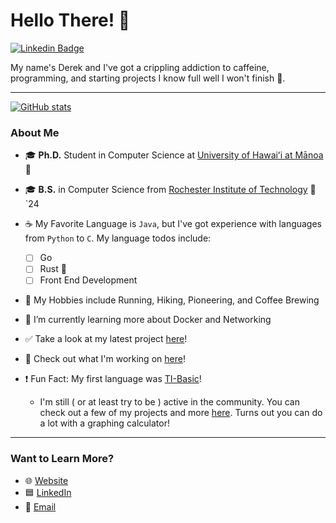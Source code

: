 # Hello There! 👋
[![Linkedin Badge](https://img.shields.io/badge/LinkedIn-0077B5?style=for-the-badge&logo=linkedin&logoColor=white&link=https://www.linkedin.com/in/derek-garcia/)](https://www.linkedin.com/in/derek-garcia/)

My name's Derek and I've got a crippling addiction to caffeine, programming, and starting projects I know full well I won't finish 🙂.

---
[![GitHub stats](https://github-readme-stats.vercel.app/api?username=dlg1206&theme=onedark&hide_rank=true)](https://github.com/dlg1206)
### About Me
- 🎓 **Ph.D.** Student in Computer Science at [University of Hawaiʻi at Mānoa](https://manoa.hawaii.edu/) 🌈
- 🎓 **B.S.** in Computer Science from [Rochester Institute of Technology](https://www.rit.edu/) 🐯 `24
  
- ☕ My Favorite Language is `Java`, but I've got experience with languages from `Python` to `C`. My language todos include:
  - [ ] Go
  - [ ] Rust 🦀
  - [ ] Front End Development

- 🏃‍ My Hobbies include Running, Hiking, Pioneering, and Coffee Brewing
  
- 🌱 I’m currently learning more about Docker and Networking
  
- ✅ Take a look at my latest project [here](https://github.com/dlg1206/rainbow-api)!

- 🔭 Check out what I'm working on [here](https://derek-garcia.ddns.net/finances-web-app/)!

- ❗ Fun Fact: My first language was [TI-Basic](https://en.wikipedia.org/wiki/TI-BASIC)!
  - I'm still ( or at least try to be ) active in the community. You can check out a few of my projects and more [here](https://www.cemetech.net/downloads/users/TI_84_Coder). Turns out you can do a lot with a graphing calculator! 
  
---
### Want to Learn More?
- 🌐 [Website](https://derek-garcia.ddns.net)
- 🟦 [LinkedIn](https://www.linkedin.com/in/derek-garcia/)
- 📧 [Email](mailto:dgarcia2@hawaii.edu)
